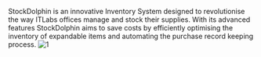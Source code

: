 StockDolphin is an innovative Inventory System designed to revolutionise the way ITLabs offices manage and stock their supplies. With its advanced features StockDolphin aims to save costs by efficiently optimising the inventory of expandable items and automating the purchase record keeping process.
![1](https://github.com/DancheBacheva/ITLabs-StockDolphin/assets/128419533/fb36e707-2f1c-4f7d-b711-9755c41dd7ce)
